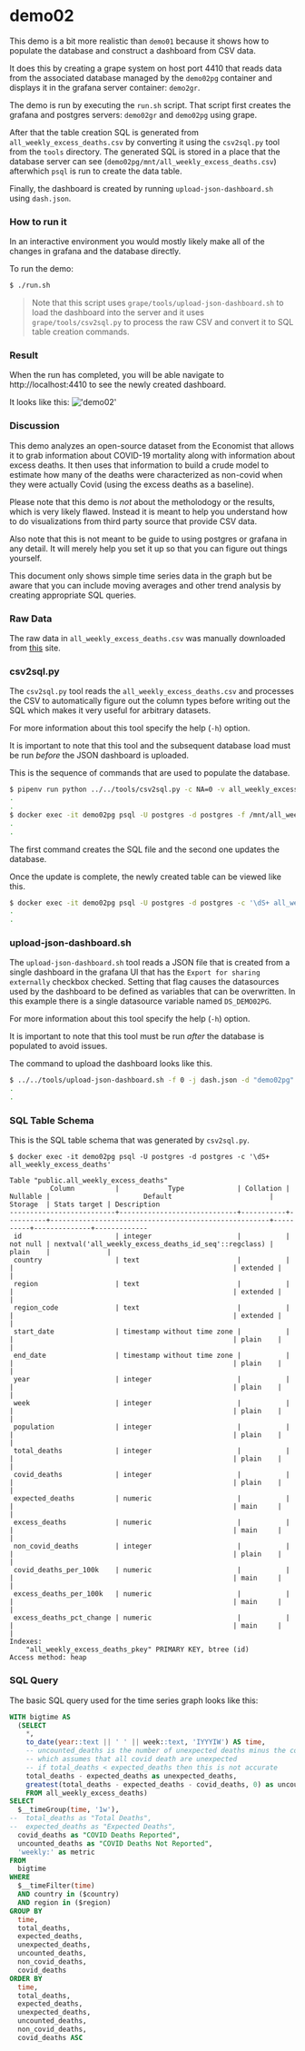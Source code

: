# demo02
This demo is a bit more realistic than `demo01` because it shows how
to populate the database and construct a dashboard from CSV data.

It does this by creating a grape system on host port 4410 that reads
data from the associated database managed by the `demo02pg` container
and displays it in the grafana server container: `demo2gr`.

The demo is run by executing the `run.sh` script. That script first
creates the grafana and postgres servers: `demo02gr` and `demo02pg`
using grape.

After that the table creation SQL is generated from
`all_weekly_excess_deaths.csv` by converting it using the `csv2sql.py`
tool from the `tools` directory. The generated SQL is stored in a
place that the database server can see
(`demo02pg/mnt/all_weekly_excess_deaths.csv`) afterwhich `psql` is run
to create the data table.

Finally, the dashboard is created by running
`upload-json-dashboard.sh` using `dash.json`.


### How to run it
In an interactive environment you would mostly likely make all of the
changes in grafana and the database directly.

To run the demo:
```bash
$ ./run.sh
```

> Note that this script uses `grape/tools/upload-json-dashboard.sh` to
> load the dashboard into the server and it uses
> `grape/tools/csv2sql.py` to process the raw CSV and convert it to
> SQL table creation commands.


### Result
When the run has completed, you will be able navigate to
http://localhost:4410 to see the newly created dashboard.

It looks like this:
!['demo02'](/img/demo02.png)

### Discussion
This demo analyzes an open-source dataset from the Economist that
allows it to grab information about COVID-19 mortality along with
information about excess deaths. It then uses that information to
build a crude model to estimate how many of the deaths were
characterized as non-covid when they were actually Covid (using the
excess deaths as a baseline).

Please note that this demo is _not_ about the metholodogy or the
results, which is very likely flawed. Instead it is meant to help
you understand how to do visualizations from third party source
that provide CSV data.

Also note that this is not meant to be guide to using postgres or
grafana in any detail. It will merely help you set it up so that you
can figure out things yourself.

This document only shows simple time series data in the graph but be
aware that you can include moving averages and other trend analysis by
creating appropriate SQL queries.


### Raw Data
The raw data in `all_weekly_excess_deaths.csv` was manually
downloaded from
[this](https://raw.githubusercontent.com/TheEconomist/covid-19-excess-deaths-tracker/master/output-data/excess-deaths/all_weekly_excess_deaths.csv)
site.


### csv2sql.py
The `csv2sql.py` tool reads the `all_weekly_excess_deaths.csv` and
processes the CSV to automatically figure out the column types before
writing out the SQL which makes it very useful for arbitrary
datasets.

For more information about this tool specify the help (`-h`) option.

It is important to note that this tool and the subsequent database
load must be run _before_ the JSON dashboard is uploaded.

This is the sequence of commands that are used to populate the database.

```bash
$ pipenv run python ../../tools/csv2sql.py -c NA=0 -v all_weekly_excess_deaths.csv -o demo02pg/mnt/all_weekly_excess_deaths.sql
.
.
$ docker exec -it demo02pg psql -U postgres -d postgres -f /mnt/all_weekly_excess_deaths.sql
.
.
```

The first command creates the SQL file and the second one updates the database.

Once the update is complete, the newly created table can be viewed like this.

```bash
$ docker exec -it demo02pg psql -U postgres -d postgres -c '\dS+ all_weekly_excess_deaths'
.
.
```


### upload-json-dashboard.sh
The `upload-json-dashboard.sh` tool reads a JSON file that is created
from a single dashboard in the grafana UI that has the `Export for
sharing externally` checkbox checked. Setting that flag causes the
datasources used by the dashboard to be defined as variables that can
be overwritten. In this example there is a single datasource variable
named `DS_DEMO02PG`.

For more information about this tool specify the help (`-h`) option.

It is important to note that this tool must be run _after_ the
database is populated to avoid issues.

The command to upload the dashboard looks like this.

```bash
$ ../../tools/upload-json-dashboard.sh -f 0 -j dash.json -d "demo02pg" -g "http://localhost:4410"
.
.
```


### SQL Table Schema
This is the SQL table schema that was generated by `csv2sql.py`.

```
$ docker exec -it demo02pg psql -U postgres -d postgres -c '\dS+ all_weekly_excess_deaths'
                                                                   Table "public.all_weekly_excess_deaths"
          Column          |            Type             | Collation | Nullable |                       Default                        | Storage  | Stats target | Description
--------------------------+-----------------------------+-----------+----------+------------------------------------------------------+----------+--------------+-------------
 id                       | integer                     |           | not null | nextval('all_weekly_excess_deaths_id_seq'::regclass) | plain    |              |
 country                  | text                        |           |          |                                                      | extended |              |
 region                   | text                        |           |          |                                                      | extended |              |
 region_code              | text                        |           |          |                                                      | extended |              |
 start_date               | timestamp without time zone |           |          |                                                      | plain    |              |
 end_date                 | timestamp without time zone |           |          |                                                      | plain    |              |
 year                     | integer                     |           |          |                                                      | plain    |              |
 week                     | integer                     |           |          |                                                      | plain    |              |
 population               | integer                     |           |          |                                                      | plain    |              |
 total_deaths             | integer                     |           |          |                                                      | plain    |              |
 covid_deaths             | integer                     |           |          |                                                      | plain    |              |
 expected_deaths          | numeric                     |           |          |                                                      | main     |              |
 excess_deaths            | numeric                     |           |          |                                                      | main     |              |
 non_covid_deaths         | integer                     |           |          |                                                      | plain    |              |
 covid_deaths_per_100k    | numeric                     |           |          |                                                      | main     |              |
 excess_deaths_per_100k   | numeric                     |           |          |                                                      | main     |              |
 excess_deaths_pct_change | numeric                     |           |          |                                                      | main     |              |
Indexes:
    "all_weekly_excess_deaths_pkey" PRIMARY KEY, btree (id)
Access method: heap
```


### SQL Query
The basic SQL query used for the time series graph looks like this:

```sql
WITH bigtime AS
  (SELECT
    *,
    to_date(year::text || ' ' || week::text, 'IYYYIW') AS time,
    -- uncounted_deaths is the number of unexpected deaths minus the covid_deaths
    -- which assumes that all covid death are unexpected
    -- if total_deaths < expected_deaths then this is not accurate
    total_deaths - expected_deaths as unexpected_deaths,
    greatest(total_deaths - expected_deaths - covid_deaths, 0) as uncounted_deaths
    FROM all_weekly_excess_deaths)
SELECT
  $__timeGroup(time, '1w'),
--  total_deaths as "Total Deaths",
--  expected_deaths as "Expected Deaths",
  covid_deaths as "COVID Deaths Reported",
  uncounted_deaths as "COVID Deaths Not Reported",
  'weekly:' as metric
FROM
  bigtime
WHERE
  $__timeFilter(time)
  AND country in ($country)
  AND region in ($region)
GROUP BY
  time,
  total_deaths,
  expected_deaths,
  unexpected_deaths,
  uncounted_deaths,
  non_covid_deaths,
  covid_deaths
ORDER BY
  time,
  total_deaths,
  expected_deaths,
  unexpected_deaths,
  uncounted_deaths,
  non_covid_deaths,
  covid_deaths ASC
```
